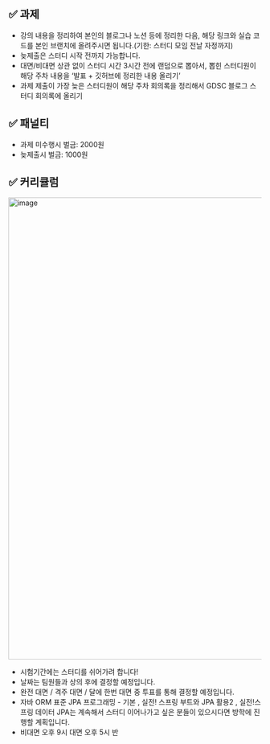 ## ✅ 과제

- 강의 내용을 정리하여 본인의 블로그나 노션 등에 정리한 다음, 해당 링크와 실습 코드를 본인 브랜치에 올려주시면 됩니다.(기한: 스터디 모임 전날 자정까지)
- 늦제출은 스터디 시작 전까지 가능합니다.
- 대면/비대면 상관 없이 스터디 시간 3시간 전에  랜덤으로 뽑아서, 뽑힌 스터디원이 해당 주차 내용을 ‘발표 + 깃허브에 정리한 내용 올리기’
- 과제 제출이 가장 늦은 스터디원이 해당 주차 회의록을 정리해서 GDSC 블로그 스터디 회의록에 올리기

## ✅ 패널티

- 과제 미수행시 벌금: 2000원
- 늦제출시 벌금: 1000원

## ✅ 커리큘럼

<img width="919" alt="image" src="https://user-images.githubusercontent.com/86959644/230705633-c2cdb3a8-2df2-41b0-8415-e932abd86eda.png">

- 시험기간에는 스터디를 쉬어가려 합니다!
- 날짜는 팀원들과 상의 후에 결정할 예정입니다.
- 완전 대면 / 격주 대면 / 달에 한번 대면 중 투표를 통해 결정할 예정입니다.
- 자바 ORM 표준 JPA 프로그래밍 - 기본 , 실전! 스프링 부트와 JPA 활용2 , 실전!스프링 데이터 JPA는 계속해서 스터디 이어나가고 싶은 분들이 있으시다면 방학에 진행할 계획입니다.
- 비대면 오후 9시 대면 오후 5시 반

